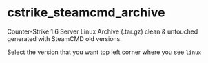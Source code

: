 # cstrike_steamcmd_archive
Counter-Strike 1.6 Server Linux Archive (.tar.gz) clean &amp; untouched generated with SteamCMD old versions.

Select the version that you want top left corner where you see ```linux```
